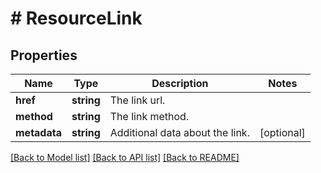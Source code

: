 # # ResourceLink

## Properties

Name | Type | Description | Notes
------------ | ------------- | ------------- | -------------
**href** | **string** | The link url. |
**method** | **string** | The link method. |
**metadata** | **string** | Additional data about the link. | [optional]

[[Back to Model list]](../../README.md#models) [[Back to API list]](../../README.md#endpoints) [[Back to README]](../../README.md)
